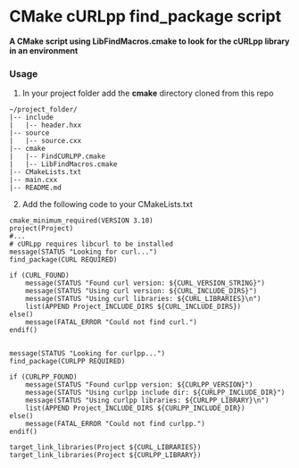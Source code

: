 # CMake cURLpp find_package script 

**A CMake script using LibFindMacros.cmake to look for the cURLpp library in an environment**

### Usage

1. In your project folder add the **cmake** directory cloned from this repo
```
~/project_folder/
|-- include
|   |-- header.hxx        
|-- source
|   |-- source.cxx
|-- cmake
|   |-- FindCURLPP.cmake        
|   |-- LibFindMacros.cmake        
|-- CMakeLists.txt
|-- main.cxx
|-- README.md

```
2. Add the following code to your CMakeLists.txt
```
cmake_minimum_required(VERSION 3.10)
project(Project)
#...
# cURLpp requires libcurl to be installed
message(STATUS "Looking for curl...")
find_package(CURL REQUIRED)

if (CURL_FOUND)
    message(STATUS "Found curl version: ${CURL_VERSION_STRING}")
    message(STATUS "Using curl version: ${CURL_INCLUDE_DIRS}")
    message(STATUS "Using curl libraries: ${CURL_LIBRARIES}\n")
    list(APPEND Project_INCLUDE_DIRS ${CURL_INCLUDE_DIRS})
else()
    message(FATAL_ERROR "Could not find curl.")
endif()


message(STATUS "Looking for curlpp...")
find_package(CURLPP REQUIRED)

if (CURLPP_FOUND)
    message(STATUS "Found curlpp version: ${CURLPP_VERSION}")
    message(STATUS "Using curlpp include dir: ${CURLPP_INCLUDE_DIR}")
    message(STATUS "Using curlpp libraries: ${CURLPP_LIBRARY}\n")
    list(APPEND Project_INCLUDE_DIRS ${CURLPP_INCLUDE_DIR})
else()
    message(FATAL_ERROR "Could not find curlpp.")
endif()

target_link_libraries(Project ${CURL_LIBRARIES})
target_link_libraries(Project ${CURLPP_LIBRARY})
```
